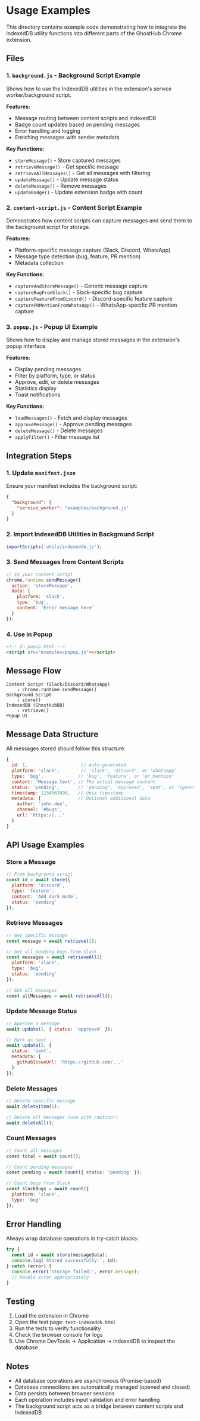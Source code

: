 # Usage Examples

This directory contains example code demonstrating how to integrate the IndexedDB utility functions into different parts of the GhostHub Chrome extension.

## Files

### 1. `background.js` - Background Script Example

Shows how to use the IndexedDB utilities in the extension's service worker/background script.

**Features:**
- Message routing between content scripts and IndexedDB
- Badge count updates based on pending messages
- Error handling and logging
- Enriching messages with sender metadata

**Key Functions:**
- `storeMessage()` - Store captured messages
- `retrieveMessage()` - Get specific message
- `retrieveAllMessages()` - Get all messages with filtering
- `updateMessage()` - Update message status
- `deleteMessage()` - Remove messages
- `updateBadge()` - Update extension badge with count

### 2. `content-script.js` - Content Script Example

Demonstrates how content scripts can capture messages and send them to the background script for storage.

**Features:**
- Platform-specific message capture (Slack, Discord, WhatsApp)
- Message type detection (bug, feature, PR mention)
- Metadata collection

**Key Functions:**
- `captureAndStoreMessage()` - Generic message capture
- `captureBugFromSlack()` - Slack-specific bug capture
- `captureFeatureFromDiscord()` - Discord-specific feature capture
- `capturePRMentionFromWhatsApp()` - WhatsApp-specific PR mention capture

### 3. `popup.js` - Popup UI Example

Shows how to display and manage stored messages in the extension's popup interface.

**Features:**
- Display pending messages
- Filter by platform, type, or status
- Approve, edit, or delete messages
- Statistics display
- Toast notifications

**Key Functions:**
- `loadMessages()` - Fetch and display messages
- `approveMessage()` - Approve pending messages
- `deleteMessage()` - Delete messages
- `applyFilter()` - Filter message list

## Integration Steps

### 1. Update `manifest.json`

Ensure your manifest includes the background script:

```json
{
  "background": {
    "service_worker": "examples/background.js"
  }
}
```

### 2. Import IndexedDB Utilities in Background Script

```javascript
importScripts('utils/indexeddb.js');
```

### 3. Send Messages from Content Scripts

```javascript
// In your content script
chrome.runtime.sendMessage({
  action: 'storeMessage',
  data: {
    platform: 'slack',
    type: 'bug',
    content: 'Error message here'
  }
});
```

### 4. Use in Popup

```html
<!-- In popup.html -->
<script src="examples/popup.js"></script>
```

## Message Flow

```
Content Script (Slack/Discord/WhatsApp)
    ↓ chrome.runtime.sendMessage()
Background Script
    ↓ store()
IndexedDB (GhostHubDB)
    ↑ retrieve()
Popup UI
```

## Message Data Structure

All messages stored should follow this structure:

```javascript
{
  id: 1,                    // Auto-generated
  platform: 'slack',        // 'slack', 'discord', or 'whatsapp'
  type: 'bug',             // 'bug', 'feature', or 'pr_mention'
  content: 'Message text', // The actual message content
  status: 'pending',       // 'pending', 'approved', 'sent', or 'ignored'
  timestamp: 1234567890,   // Unix timestamp
  metadata: {              // Optional additional data
    author: 'john.doe',
    channel: '#bugs',
    url: 'https://...'
  }
}
```

## API Usage Examples

### Store a Message

```javascript
// From background script
const id = await store({
  platform: 'discord',
  type: 'feature',
  content: 'Add dark mode',
  status: 'pending'
});
```

### Retrieve Messages

```javascript
// Get specific message
const message = await retrieve(1);

// Get all pending bugs from Slack
const messages = await retrieveAll({
  platform: 'slack',
  type: 'bug',
  status: 'pending'
});

// Get all messages
const allMessages = await retrieveAll();
```

### Update Message Status

```javascript
// Approve a message
await update(1, { status: 'approved' });

// Mark as sent
await update(1, {
  status: 'sent',
  metadata: {
    githubIssueUrl: 'https://github.com/...'
  }
});
```

### Delete Messages

```javascript
// Delete specific message
await deleteItem(1);

// Delete all messages (use with caution!)
await deleteAll();
```

### Count Messages

```javascript
// Count all messages
const total = await count();

// Count pending messages
const pending = await count({ status: 'pending' });

// Count bugs from Slack
const slackBugs = await count({
  platform: 'slack',
  type: 'bug'
});
```

## Error Handling

Always wrap database operations in try-catch blocks:

```javascript
try {
  const id = await store(messageData);
  console.log('Stored successfully:', id);
} catch (error) {
  console.error('Storage failed:', error.message);
  // Handle error appropriately
}
```

## Testing

1. Load the extension in Chrome
2. Open the test page: `test-indexeddb.html`
3. Run the tests to verify functionality
4. Check the browser console for logs
5. Use Chrome DevTools → Application → IndexedDB to inspect the database

## Notes

- All database operations are asynchronous (Promise-based)
- Database connections are automatically managed (opened and closed)
- Data persists between browser sessions
- Each operation includes input validation and error handling
- The background script acts as a bridge between content scripts and IndexedDB
